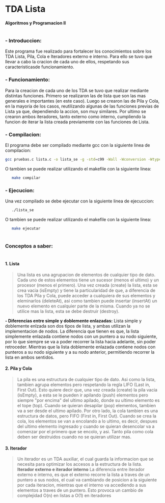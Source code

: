 # TDA Lista
#### Algoritmos y Programacion II
#
#
### - Introduccion:
Este programa fue realizado para fortalecer los conocimientos sobre los TDA Lista, Pila, Cola e Iteradores externo e interno. Para ello se tuvo que llevar a cabo la cracion de cada uno de ellos, respetando sus caracteristicasde funcionamiento.
### - Funcionamiento: 
Para la creacion de cada uno de los TDA se tuvo que realizar mediante distintas funciones. Primero se realizaron las de lista que son las mas generales e importantes (en este caso). Luego se crearon las de Pila y Cola, en la mayoria de los casos, reutilizando algunas de las funciones previas de Lista ya que, dependiendo la accion, son muy similares. Por ultimo se crearon ambos iteradores, tanto externo como interno, cumpliendo la funcion de iterar la lista creada previamente con las funciones de Lista.

### - Compilacion:
 El programa debe ser compilado mediante gcc con la siguiente linea de compilacion:
```sh
gcc pruebas.c lista.c -o lista_se -g -std=c99 -Wall -Wconversion -Wtype-limits -pedantic -Werror -O0
```
O tambien se puede realizar utilizando el makefile con la siguiente linea:
 ```sh     
    make compilar
``` 

### - Ejecucion:
Una vez compilado se debe ejecutar con la siguiente linea de ejecuccion:
```sh     
   ./lista_se
```
O tambien se puede realizar utilizando el makefile con la siguiente linea:
 ```sh     
    make ejecutar
``` 

#
### Conceptos a saber:
#
#### 1. Lista

>Una lista es una agrupacion de elementos de cualquier tipo de dato. Cada uno de estos elementos tiene un sucesor (menos el ultimo) y un procesor (menos el primero). Una vez creada (create) la lista, esta se crea vacia (isEmpty) y tiene la particularidad de que, a diferencia de los TDA Pila y Cola, puede acceder a cualquiera de sus elementos y eleminarlos (deleteAt), asi como tambien puede insertar (insertAt) un nuevo elemento en cualquier parte de la misma. Cuando ya no se utilice mas la lista, esta se debe destruir (destroy).

**- Diferencias entre simple y doblemente enlazadas:**
    Lista simple y doblemente enlzada son dos tipos de lista, y ambas utilizan la implementacion de nodos. La diferencia que tienen es que, la lista simplemente enlazada contiene nodos con un puntero a su nodo siguiente, por lo que siempre se va a poder recorrer la lista hacia adelante, sin poder retroceder. Mientras que la lista doblemente enlazada contiene nodos con punteros a su nodo siguiente y a su nodo anterior, permitiendo recorrer la lista en ambos sentidos.

#### 2. Pila y Cola
>La pila es una estructura de cualquier tipo de dato. Asi como la lista, tambien agrupa elementos pero respetando la regla LIFO (Last in, First Out). Esto quiere decir que, una vez creada (create) la pila vacia (isEmpty), a esta se le pueden ir apilando (push) elementos pero siempre "por encima" del ultimo apilado, donde su ultimo elemento es el tope (top). Cuando se quieran desapilar (pop) elementos, tambien va a ser desde el ultimo apilado. 
Por otro lado, la cola tambien es una estructura de datos, pero FIFO (First in, First Out). Cuando se crea la cola, los elementos se van a encolando a lo ultimo, es decir, despues del ultimo elemento ingresado y cuando se quieran desencolar va a comenzar por el primero que se encolo, y asi. Tanto pila como cola deben ser destruidos cuando no se quieran utilizar mas.

#### 3. Iterador
>Un iterador es un TDA auxiliar, el cual guarda la informacion que se necesita para optimizar los accesos a la estructura de la lista.
**Iterador externo e iterador interno**
La diferencia entre iterador externo e interno, es que el externo recorre la lista a traves de un puntero a sus nodos, el cual va cambiando de posicion a la siguiente por cada iteracion, mientras que el interno va accediendo a sus elementos a traves de un puntero. Esto provoca un cambio de complejidad O(n) en listas a O(1) en iteradores
